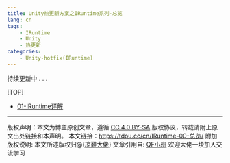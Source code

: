 ```yaml
---
title: Unity热更新方案之IRuntime系列-总览
lang: cn
tags:
    - IRuntime
    - Unity
    - 热更新
categories:
    - Unity-hotfix(IRuntime)
---
```


持续更新中 . . .


[TOP]

- [01-IRuntime详解](https://tdou.cc/cn/IRuntime-01-IRuntime详解/)


--- 

版权声明：本文为博主原创文章，遵循 [CC 4.0 BY-SA](http://creativecommons.org/licenses/by-sa/4.0/) 版权协议，转载请附上原文出处链接和本声明。
本文链接：https://tdou.cc/cn/IRuntime-00-总览/
附加版权说明: 本文所述版权归@{[凉鞋大佬](https://github.com/liangxiegame)}
文章引用自: [QF小班](http://master.liangxiegame.com/master/intro) 欢迎大佬一块加入交流学习
